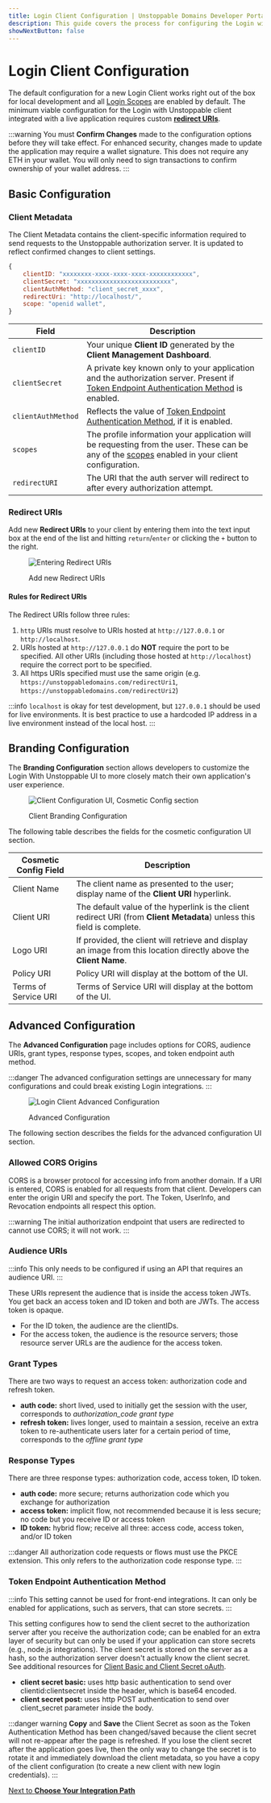 ```yaml
---
title: Login Client Configuration | Unstoppable Domains Developer Portal
description: This guide covers the process for configuring the Login with Unstoppable client.
showNextButton: false
---
```


# Login Client Configuration

The default configuration for a new Login Client works right out of the box for local development and all [Login Scopes](../scopes-for-login.md) are enabled by default. The minimum viable configuration for the Login with Unstoppable client integrated with a live application requires custom [**redirect URIs**](#step-2-configure-redirect-uris).

:::warning
You must **Confirm Changes** made to the configuration options before they will take effect. For enhanced security, changes made to update the application may require a wallet signature. This does not require any ETH in your wallet. You will only need to sign transactions to confirm ownership of your wallet address.
:::

## Basic Configuration

### Client Metadata

The Client Metadata contains the client-specific information required to send requests to the Unstoppable authorization server. It is updated to reflect confirmed changes to client settings.

```javascript
{
    clientID: "xxxxxxxx-xxxx-xxxx-xxxx-xxxxxxxxxxxx",
    clientSecret: "xxxxxxxxxxxxxxxxxxxxxxxxxx",
    clientAuthMethod: "client_secret_xxxx",
    redirectUri: "http://localhost/",
    scope: "openid wallet",
}
```

| Field                 | Description |
| --------------------- | ----------- |
| `clientID`            | Your unique **Client ID** generated by the **Client Management Dashboard**. |
| `clientSecret`        | A private key known only to your application and the authorization server. Present if [Token Endpoint Authentication Method](#token-endpoint-authentication-method) is enabled. |
| `clientAuthMethod`    | Reflects the value of [Token Endpoint Authentication Method](#token-endpoint-authentication-method), if it is enabled. |
| `scopes`              | The profile information your application will be requesting from the user. These can be any of the [scopes](/login-with-unstoppable/scopes-for-login.md) enabled in your client configuration. |
| `redirectURI`         | The URI that the auth server will redirect to after every authorization attempt. |

### Redirect URIs

Add new **Redirect URIs** to your client by entering them into the text input box at the end of the list and hitting `return`/`enter` or clicking the `+` button to the right.

<figure>

![Entering Redirect URIs](/images/login-enter-redirect-uris.gif '#width=70%')

<figcaption>Add new Redirect URIs</figcaption>
</figure>

#### Rules for Redirect URIs

The Redirect URIs follow three rules:

1. `http` URIs must resolve to URIs hosted at `http://127.0.0.1` or `http://localhost`.
2. URIs hosted at `http://127.0.0.1` do **NOT** require the port to be specified. All other URIs (including those hosted at `http://localhost`) require the correct port to be specified.
3. All https URIs specified must use the same origin (e.g. `https://unstoppabledomains.com/redirectUri1`, `https://unstoppabledomains.com/redirectUri2`)

:::info
`localhost` is okay for test development, but `127.0.0.1` should be used for live environments. It is best practice to use a hardcoded IP address in a live environment instead of the local host.
:::

## Branding Configuration

The **Branding Configuration** section allows developers to customize the Login With Unstoppable UI to more closely match their own application's user experience.

<figure>

![Client Configuration UI, Cosmetic Config section](/images/login-client-config-branding.png '#width=50%')

<figcaption>Client Branding Configuration</figcaption>
</figure>

The following table describes the fields for the cosmetic configuration UI section.

| Cosmetic Config Field | Description                                                                                                                 |
| --------------------- | --------------------------------------------------------------------------------------------------------------------------- |
| Client Name           | The client name as presented to the user; display name of the **Client URI** hyperlink.                                     |
| Client URI            | The default value of the hyperlink is the client redirect URI (from **Client Metadata**) unless this field is complete.     |
| Logo URI              | If provided, the client will retrieve and display an image from this location directly above the **Client Name**.           |
| Policy URI            | Policy URI will display at the bottom of the UI.                                                                            |
| Terms of Service URI  | Terms of Service URI will display at the bottom of the UI.                                                                  |

## Advanced Configuration

The **Advanced Configuration** page includes options for CORS, audience URIs, grant types, response types, scopes, and token endpoint auth method.

:::danger
The advanced configuration settings are unnecessary for many configurations and could break existing Login integrations.
:::

<figure>

![Login Client Advanced Configuration](/images/login-client-advanced-config.png '#width=50%')

<figcaption>Advanced Configuration</figcaption>
</figure>

The following section describes the fields for the advanced configuration UI section.

### Allowed CORS Origins

CORS is a browser protocol for accessing info from another domain. If a URI is entered, CORS is enabled for all requests from that client. Developers can enter the origin URI and specify the port. The Token, UserInfo, and Revocation endpoints all respect this option.

:::warning
The initial authorization endpoint that users are redirected to cannot use CORS; it will not work.
:::

### Audience URIs

:::info
This only needs to be configured if using an API that requires an audience URI.
:::

These URIs represent the audience that is inside the access token JWTs. You get back an access token and ID token and both are JWTs. The access token is opaque.

* For the ID token, the audience are the clientIDs.
* For the access token, the audience is the resource servers; those resource server URLs are the audience for the access token.

### Grant Types

There are two ways to request an access token: authorization code and refresh token.

* **auth code:** short lived, used to initially get the session with the user, corresponds to _authorization\_code grant type_
* **refresh token:** lives longer, used to maintain a session, receive an extra token to re-authenticate users later for a certain period of time, corresponds to the _offline grant type_

### Response Types

There are three response types: authorization code, access token, ID token.

* **auth code:** more secure; returns authorization code which you exchange for authorization
* **access token:** implicit flow, not recommended because it is less secure; no code but you receive ID or access token
* **ID token:** hybrid flow; receive all three: access code, access token, and/or ID token

:::danger
All authorization code requests or flows must use the PKCE extension. This only refers to the authorization code response type.
:::

### Token Endpoint Authentication Method

:::info
This setting cannot be used for front-end integrations. It can only be enabled for applications, such as servers, that can store secrets.
:::

This setting configures how to send the client secret to the authorization server after you receive the authorization code; can be enabled for an extra layer of security but can only be used if your application can store secrets (e.g., node.js integrations). The client secret is stored on the server as a hash, so the authorization server doesn't actually know the client secret. See additional resources for [Client Basic and Client Secret oAuth](https://datatracker.ietf.org/doc/html/rfc6749#section-2.3.1).

* **client secret basic:** uses http basic authentication to send over clientid:clientsecret inside the header, which is base64 encoded.
* **client secret post:** uses http POST authentication to send over client\_secret parameter inside the body.

:::danger warning
**Copy** and **Save** the Client Secret as soon as the Token Authentication Method has been changed/saved because the client secret will not re-appear after the page is refreshed. If you lose the client secret after the application goes live, then the only way to change the secret is to rotate it and immediately download the client metadata, so you have a copy of the client configuration (to create a new client with new login credentials).
:::


<div class="custom-next-to">

[Next to **Choose Your Integration Path**](/login-with-unstoppable/get-started-login#step-2-choose-your-integration-path)

</div>